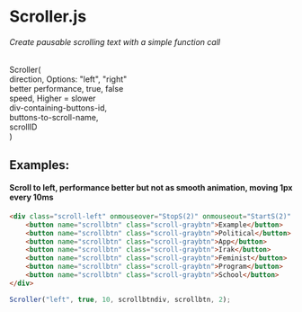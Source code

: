 # Scroller.js

###### Create pausable scrolling text with a simple function call

Scroller( <br>
direction,              Options: "left", "right" <br>
better performance,               true, false <br>
speed,                            Higher = slower <br>
div-containing-buttons-id, <br>
buttons-to-scroll-name, <br>
scrollID <br>
) <br>


## Examples:


#### Scroll to left, performance better but not as smooth animation, moving 1px every 10ms

```html
<div class="scroll-left" onmouseover="StopS(2)" onmouseout="StartS(2)" id="scrolldiv">
    <button name="scrollbtn" class="scroll-graybtn">Example</button>
    <button name="scrollbtn" class="scroll-graybtn">Political</button>
    <button name="scrollbtn" class="scroll-graybtn">App</button>
    <button name="scrollbtn" class="scroll-graybtn">Irak</button>
    <button name="scrollbtn" class="scroll-graybtn">Feminist</button>
    <button name="scrollbtn" class="scroll-graybtn">Program</button>
    <button name="scrollbtn" class="scroll-graybtn">School</button>
</div>
```
```javascript
Scroller("left", true, 10, scrollbtndiv, scrollbtn, 2);
```

